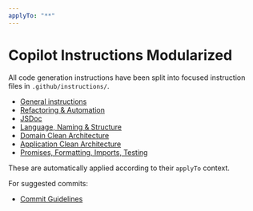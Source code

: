 ```yaml
---
applyTo: "**"
---
```

# Copilot Instructions Modularized

All code generation instructions have been split into focused instruction files in `.github/instructions/`.

- [General instructions](./instructions/general.instructions.md)
- [Refactoring & Automation](./instructions/refactoring.instructions.md)
- [JSDoc](./instructions/jsdoc.instructions.md)
- [Language, Naming & Structure](./instructions/naming-language.instructions.md)
- [Domain Clean Architecture](./instructions/domain-clean-architecture.instructions.md)
- [Application Clean Architecture](./instructions/application-clean-architecture.instructions.md)
- [Promises, Formatting, Imports, Testing](./instructions/promises-formatting-testing.instructions.md)

These are automatically applied according to their `applyTo` context.

For suggested commits:

- [Commit Guidelines](./prompts/commit-guidelines.md)
